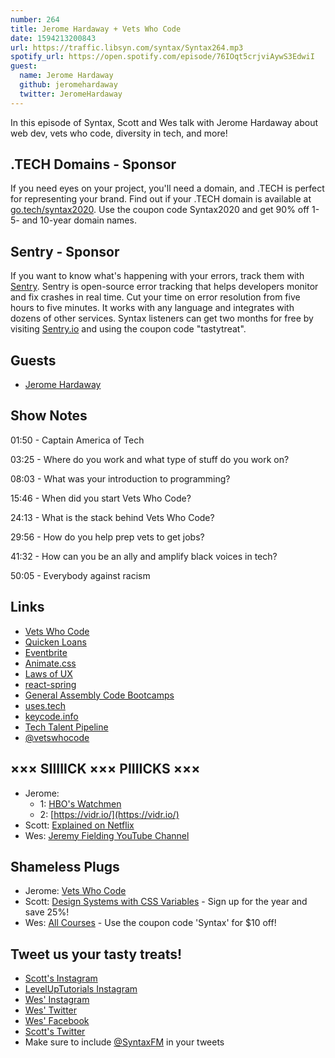 ```yaml
---
number: 264
title: Jerome Hardaway + Vets Who Code
date: 1594213200843
url: https://traffic.libsyn.com/syntax/Syntax264.mp3
spotify_url: https://open.spotify.com/episode/76IOqt5crjviAywS3EdwiI
guest:
  name: Jerome Hardaway
  github: jeromehardaway
  twitter: JeromeHardaway
---
```


In this episode of Syntax, Scott and Wes talk with Jerome Hardaway about web dev, vets who code, diversity in tech, and more!

## .TECH Domains - Sponsor
If you need eyes on your project, you'll need a domain, and .TECH is perfect for representing your brand. Find out if your .TECH domain is available at [go.tech/syntax2020](https://go.tech/syntax2020). Use the coupon code Syntax2020 and get 90% off 1- 5- and 10-year domain names.

## Sentry - Sponsor
If you want to know what's happening with your errors, track them with [Sentry](https://sentry.io/). Sentry is open-source error tracking that helps developers monitor and fix crashes in real time. Cut your time on error resolution from five hours to five minutes. It works with any language and integrates with dozens of other services. Syntax listeners can get two months for free by visiting [Sentry.io](https://sentry.io/) and using the coupon code "tastytreat".

## Guests
* [Jerome Hardaway](https://twitter.com/JeromeHardaway)

## Show Notes

01:50 - Captain America of Tech

03:25 - Where do you work and what type of stuff do you work on?

08:03 - What was your introduction to programming?

15:46 - When did you start Vets Who Code?

24:13 - What is the stack behind Vets Who Code?

29:56 - How do you help prep vets to get jobs?

41:32 - How can you be an ally and amplify black voices in tech?

50:05 - Everybody against racism

## Links
* [Vets Who Code](https://vetswhocode.io/)
* [Quicken Loans](https://www.quickenloans.com/)
* [Eventbrite](https://www.eventbrite.com/)
* [Animate.css](https://animate.style/)
* [Laws of UX](https://lawsofux.com/)
* [react-spring](https://www.react-spring.io/)
* [General Assembly Code Bootcamps](https://generalassemb.ly/)
* [uses.tech](https://uses.tech/)
* [keycode.info](http://keycode.info/)
* [Tech Talent Pipeline](https://www.techtalentpipeline.nyc/)
* [@vetswhocode](https://twitter.com/vetswhocode)

## ××× SIIIIICK ××× PIIIICKS ×××
* Jerome:
  * 1: [HBO's Watchmen](https://www.hbo.com/watchmen)
  * 2: [https://vidr.io/](https://vidr.io/)
* Scott: [Explained on Netflix](https://www.netflix.com/title/80216752)
* Wes: [Jeremy Fielding YouTube Channel](https://www.youtube.com/channel/UC_SLthyNX_ivd-dmsFgmJVg)

## Shameless Plugs
* Jerome: [Vets Who Code](https://vetswhocode.io/)
* Scott: [Design Systems with CSS Variables](https://www.leveluptutorials.com/pro) - Sign up for the year and save 25%!
* Wes: [All Courses](https://wesbos.com/courses/) - Use the coupon code 'Syntax' for $10 off!

## Tweet us your tasty treats!
* [Scott's Instagram](https://www.instagram.com/stolinski/)
* [LevelUpTutorials Instagram](https://www.instagram.com/LevelUpTutorials/)
* [Wes' Instagram](https://www.instagram.com/wesbos/)
* [Wes' Twitter](https://twitter.com/wesbos)
* [Wes' Facebook](https://www.facebook.com/wesbos.developer)
* [Scott's Twitter](https://twitter.com/stolinski)
* Make sure to include [@SyntaxFM](https://twitter.com/SyntaxFM) in your tweets
